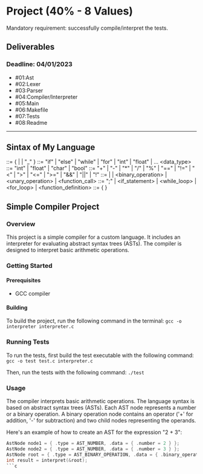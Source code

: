# Project (40% - 8 Values)
Mandatory requirement: successfully compile/interpret the tests.

## Deliverables
### Deadline: 04/01/2023
- #01:Ast
- #02:Lexer
- #03:Parser
- #04:Compiler/Interpreter
- #05:Main
- #06:Makefile
- #07:Tests
- #08:Readme

------------------------------------------------------------------

## Sintax of My Language
<identifier> ::= <letter> { <letter> | <digit> | "_" }
<keyword> ::= "if" | "else" | "while" | "for" | "int" | "float" | ...
<data_type> ::= "int" | "float" | "char" | "bool"
<operator> ::= "+" | "-" | "*" | "/" | "%" | "==" | "!=" | "<" | ">" | "<=" | ">=" | "&&" | "||" | "!"
<expression> ::= <literal> | <identifier> | <binary_operation> | <unary_operation> | <function_call>
<statement> ::= <expression> ";" | <if_statement> | <while_loop> | <for_loop> | <function_definition>
<program> ::= { <statement> }

## Simple Compiler Project

### Overview
This project is a simple compiler for a custom language. It includes an interpreter for evaluating abstract syntax trees (ASTs). The compiler is designed to interpret basic arithmetic operations.

### Getting Started

#### Prerequisites
- GCC compiler

#### Building
To build the project, run the following command in the terminal:
```gcc -o interpreter interpreter.c```

### Running Tests
To run the tests, first build the test executable with the following command:
```gcc -o test test.c interpreter.c```


Then, run the tests with the following command:
```./test```


### Usage
The compiler interprets basic arithmetic operations. The language syntax is based on abstract syntax trees (ASTs). Each AST node represents a number or a binary operation. A binary operation node contains an operator ('+' for addition, '-' for subtraction) and two child nodes representing the operands.

Here's an example of how to create an AST for the expression "2 + 3":

```c
AstNode node1 = { .type = AST_NUMBER, .data = { .number = 2 } };
AstNode node2 = { .type = AST_NUMBER, .data = { .number = 3 } };
AstNode root = { .type = AST_BINARY_OPERATION, .data = { .binary_operation = { .op = '+', .left = &node1, .right = &node2 } } };
int result = interpret(&root);
```c
